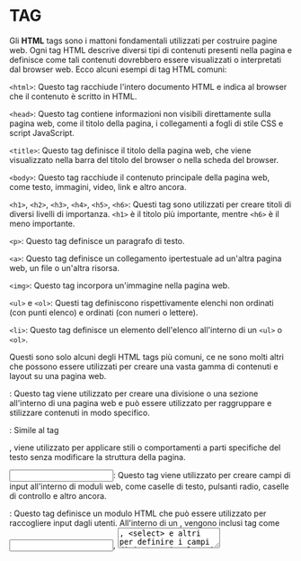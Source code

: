 # TAG

Gli **HTML** tags sono i mattoni fondamentali utilizzati per costruire pagine web. Ogni tag HTML descrive diversi tipi di contenuti presenti nella pagina e definisce come tali contenuti dovrebbero essere visualizzati o interpretati dal browser web. Ecco alcuni esempi di tag HTML comuni:

`<html>`: Questo tag racchiude l'intero documento HTML e indica al browser che il contenuto è scritto in HTML.

`<head>`: Questo tag contiene informazioni non visibili direttamente sulla pagina web, come il titolo della pagina, i collegamenti a fogli di stile CSS e script JavaScript.

`<title>`: Questo tag definisce il titolo della pagina web, che viene visualizzato nella barra del titolo del browser o nella scheda del browser.

`<body>`: Questo tag racchiude il contenuto principale della pagina web, come testo, immagini, video, link e altro ancora.

`<h1>`, `<h2>`, `<h3>`, `<h4>`, `<h5>`, `<h6>`: Questi tag sono utilizzati per creare titoli di diversi livelli di importanza. `<h1>` è il titolo più importante, mentre `<h6>` è il meno importante.

`<p>`: Questo tag definisce un paragrafo di testo.

`<a>`: Questo tag definisce un collegamento ipertestuale ad un'altra pagina web, un file o un'altra risorsa.

`<img>`: Questo tag incorpora un'immagine nella pagina web.

`<ul>` e `<ol>`: Questi tag definiscono rispettivamente elenchi non ordinati (con punti elenco) e ordinati (con numeri o lettere).

`<li>`: Questo tag definisce un elemento dell'elenco all'interno di un `<ul>` o `<ol>`.

Questi sono solo alcuni degli HTML tags più comuni, ce ne sono molti altri che possono essere utilizzati per creare una vasta gamma di contenuti e layout su una pagina web.

<div>: Questo tag viene utilizzato per creare una divisione o una sezione all'interno di una pagina web e può essere utilizzato per raggruppare e stilizzare contenuti in modo specifico.

<span>: Simile al tag <div>, <span> viene utilizzato per applicare stili o comportamenti a parti specifiche del testo senza modificare la struttura della pagina.

<input>: Questo tag viene utilizzato per creare campi di input all'interno di moduli web, come caselle di testo, pulsanti radio, caselle di controllo e altro ancora.

<form>: Questo tag definisce un modulo HTML che può essere utilizzato per raccogliere input dagli utenti. All'interno di un <form>, vengono inclusi tag come <input>, <textarea>, <select> e altri per definire i campi di input e i pulsanti di invio.

<textarea>: Questo tag viene utilizzato per creare un'area di testo multi-riga all'interno di un modulo, dove gli utenti possono inserire testo più lungo rispetto alle normali caselle di testo.

<select>: Questo tag definisce un menu a discesa all'interno di un modulo, dove gli utenti possono selezionare una opzione da un elenco predefinito.

<iframe>: Questo tag viene utilizzato per incorporare una pagina web all'interno di un'altra pagina web. È spesso utilizzato per includere contenuti di terze parti, come video incorporati o mappe.

<video>: Questo tag viene utilizzato per incorporare video all'interno di una pagina web.

<audio>: Simile al tag <video>, <audio> viene utilizzato per incorporare file audio all'interno di una pagina web.

<meta>: Questo tag viene utilizzato per specificare metadati che descrivono la pagina, come il set di caratteri utilizzato, la descrizione della pagina e le parole chiave.